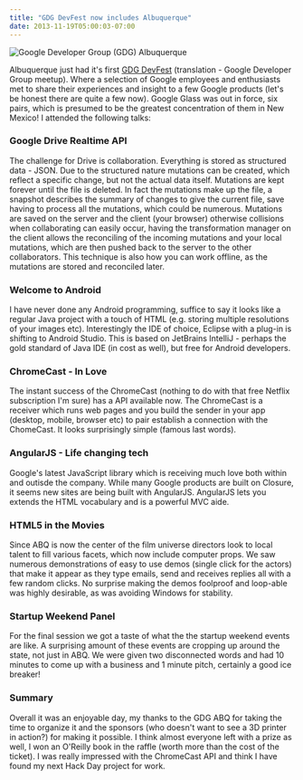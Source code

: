 ```yaml
---
title: "GDG DevFest now includes Albuquerque"
date: 2013-11-19T05:00:03-07:00
---
```


![Google Developer Group (GDG) Albuquerque](/img/gdg_abq.png)

Albuquerque just had it's first [GDG DevFest](http://www.gdgabq.com/)
(translation - Google Developer Group meetup). Where a selection of
Google employees and enthusiasts met to share their experiences and
insight to a few Google products (let's be honest there are quite a few
now). Google Glass was out in force, six pairs, which is presumed to be
the greatest concentration of them in New Mexico! I attended the
following talks:  
  
### Google Drive Realtime API

The challenge for Drive is collaboration. Everything is stored as
structured data - JSON. Due to the structured nature mutations can be
created, which reflect a specific change, but not the actual data
itself. Mutations are kept forever until the file is deleted. In fact
the mutations make up the file, a snapshot describes the summary of
changes to give the current file, save having to process all the
mutations, which could be numerous. Mutations are saved on the server
and the client (your browser) otherwise collisions when collaborating
can easily occur, having the transformation manager on the client allows
the reconciling of the incoming mutations and your local mutations,
which are then pushed back to the server to the other collaborators.
This technique is also how you can work offline, as the mutations are
stored and reconciled later.  
  
### Welcome to Android

I have never done any Android programming, suffice to say it looks like
a regular Java project with a touch of HTML (e.g. storing multiple
resolutions of your images etc). Interestingly the IDE of choice,
Eclipse with a plug-in is shifting to Android Studio. This is based on
JetBrains IntelliJ - perhaps the gold standard of Java IDE (in cost as
well), but free for Android developers.  
  
### ChromeCast - In Love

The instant success of the ChromeCast (nothing to do with that free
Netflix subscription I'm sure) has a API available now. The ChromeCast
is a receiver which runs web pages and you build the sender in your app
(desktop, mobile, browser etc) to pair establish a connection with the
ChomeCast. It looks surprisingly simple (famous last words).  
  
### AngularJS - Life changing tech

Google's latest JavaScript library which is receiving much love both
within and outisde the company. While many Google products are built on
Closure, it seems new sites are being built with AngularJS. AngularJS
lets you extends the HTML vocabulary and is a powerful MVC aide.  
  
### HTML5 in the Movies

Since ABQ is now the center of the film universe directors look to local
talent to fill various facets, which now include computer props. We saw
numerous demonstrations of easy to use demos (single click for the
actors) that make it appear as they type emails, send and receives
replies all with a few random clicks. No surprise making the demos
foolproof and loop-able was highly desirable, as was avoiding Windows
for stability.  
  
### Startup Weekend Panel

For the final session we got a taste of what the the startup weekend
events are like. A surprising amount of these events are cropping up
around the state, not just in ABQ. We were given two disconnected words
and had 10 minutes to come up with a business and 1 minute pitch,
certainly a good ice breaker!  
  
### Summary

Overall it was an enjoyable day, my thanks to the GDG ABQ for taking the
time to organize it and the sponsors (who doesn't want to see a 3D
printer in action?) for making it possible. I think almost everyone left
with a prize as well, I won an O'Reilly book in the raffle (worth more
than the cost of the ticket). I was really impressed with the ChromeCast
API and think I have found my next Hack Day project for work.